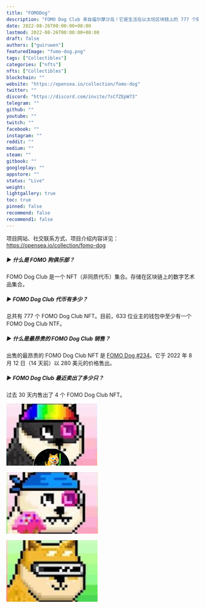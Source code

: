 ```yaml
---
title: "FOMODog"
description: "FOMO Dog Club 来自福尔摩沙岛！它是生活在以太坊区块链上的 777 个随机生成的 Shiba Inus 的集合。"
date: 2022-08-26T00:00:00+08:00
lastmod: 2022-08-26T00:00:00+08:00
draft: false
authors: ["guiruwen"]
featuredImage: "fomo-dog.png"
tags: ["Collectibles"]
categories: ["nfts"]
nfts: ["Collectibles"]
blockchain: ""
website: "https://opensea.io/collection/fomo-dog"
twitter: ""
discord: "https://discord.com/invite/7sCfZEpW73"
telegram: ""
github: ""
youtube: ""
twitch: ""
facebook: ""
instagram: ""
reddit: ""
medium: ""
steam: ""
gitbook: ""
googleplay: ""
appstore: ""
status: "Live"
weight: 
lightgallery: true
toc: true
pinned: false
recommend: false
recommend1: false
---
```

项目网站、社交联系方式、项目介绍内容详见：https://opensea.io/collection/fomo-dog

 

##### ▶ 什么是 FOMO 狗俱乐部？

FOMO Dog Club 是一个 NFT（非同质代币）集合。存储在区块链上的数字艺术品集合。

##### ▶ FOMO Dog Club 代币有多少？

总共有 777 个 FOMO Dog Club NFT。目前，633 位业主的钱包中至少有一个 FOMO Dog Club NTF。

##### ▶ 什么是最昂贵的 FOMO Dog Club 销售？

出售的最昂贵的 FOMO Dog Club NFT 是 [FOMO Dog #234](https://www.nft-stats.com/asset/0x90cfce78f5ed32f9490fd265d16c77a8b5320bd4/234)。它于 2022 年 8 月 12 日（14 天前）以 280 美元的价格售出。

##### ▶ FOMO Dog Club 最近卖出了多少只？

过去 30 天内售出了 4 个 FOMO Dog Club NFT。



![nft](01.png)



![nft](02.png)



![nft](03.png)

